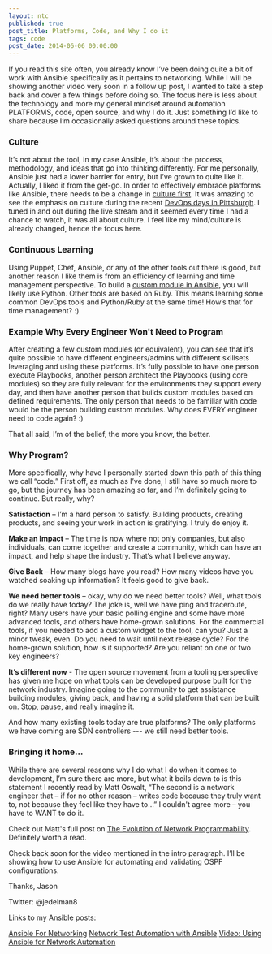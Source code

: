 ```yaml
---
layout: ntc
published: true
post_title: Platforms, Code, and Why I do it
tags: code
post_date: 2014-06-06 00:00:00 
---
```


If you read this site often, you already know I’ve been doing quite a bit of work with Ansible specifically as it pertains to networking.  While I will be showing another video very soon in a follow up post, I wanted to take a step back and cover a few things before doing so.  The focus here is less about the technology and more my general mindset around automation PLATFORMS, code, open source, and why I do it.  Just something I’d like to share because I’m occasionally asked questions around these topics.

<!--more-->

### Culture 

It’s not about the tool, in my case Ansible, it’s about the process, methodology, and ideas that go into thinking differently.  For me personally, Ansible just had a lower barrier for entry, but I’ve grown to quite like it.  Actually, I liked it from the get-go.   In order to effectively embrace platforms like Ansible, there needs to be a change in [culture first](http://dev2ops.org/2013/09/john-willis-notes-notable-devops-culture-traits/).  It was amazing to see the emphasis on culture during the recent [DevOps days in Pittsburgh](http://new.livestream.com/accounts/1466347/events/3044568/?utm_source=hootsuite&utm_campaign=hootsuite).  I tuned in and out during the live stream and it seemed every time I had a chance to watch, it was all about culture.  I feel like my mind/culture is already changed, hence the focus here.

### Continuous Learning

Using Puppet, Chef, Ansible, or any of the other tools out there is good, but another reason I like them is from an efficiency of learning and time management perspective.  To build a [custom module in Ansible](http://docs.ansible.com/developing_modules.html), you will likely use Python.  Other tools are based on Ruby.  This means learning some common DevOps tools and Python/Ruby at the same time!  How’s that for time management? :)

### Example Why Every Engineer Won't Need to Program

After creating a few custom modules (or equivalent), you can see that it’s quite possible to have different engineers/admins with different skillsets leveraging and using these platforms.  It’s fully possible to have one person execute Playbooks, another person architect the Playbooks (using core modules) so they are fully relevant for the environments they support every day, and then have another person that builds custom modules based on defined requirements.  The only person that needs to be familiar with code would be the person building custom modules.  Why does EVERY engineer need to code again? :)

That all said, I’m of the belief, the more you know, the better. 

### Why Program? 

More specifically, why have I personally started down this path of this thing we call “code.”  First off, as much as I’ve done, I still have so much more to go, but the journey has been amazing so far, and I’m definitely going to continue.  But really, why?

**Satisfaction** – I’m a hard person to satisfy.  Building products, creating products, and seeing your work in action is gratifying.  I truly do enjoy it.

**Make an Impact** – The time is now where not only companies, but also individuals, can come together and create a community, which can have an impact, and help shape the industry.  That’s what I believe anyway.

**Give Back** – How many blogs have you read?  How many videos have you watched soaking up information?  It feels good to give back.

**We need better tools** – okay, why do we need better tools?  Well, what tools do we really have today?  The joke is, well we have ping and traceroute, right?  Many users have your basic polling engine and some have more advanced tools, and others have home-grown solutions.  For the commercial tools, if you needed to add a custom widget to the tool, can you?  Just a minor tweak, even.  Do you need to wait until next release cycle? For the home-grown solution, how is it supported?  Are you reliant on one or two key engineers?

**It’s different now** - The open source movement from a tooling perspective has given me hope on what tools can be developed purpose built for the network industry.  Imagine going to the community to get assistance building modules, giving back, and having a solid platform that can be built on.  Stop, pause, and really imagine it. 

And how many existing tools today are true platforms?  The only platforms we have coming are SDN controllers --- we still need better tools.

### Bringing it home...

While there are several reasons why I do what I do when it comes to development, I’m sure there are more, but what it boils down to is this statement I recently read by Matt Oswalt, “The second is a network engineer that – if for no other reason – writes code because they truly want to, not because they feel like they have to…”  I couldn't agree more – you have to WANT to do it.

Check out Matt's full post on [The Evolution of Network Programmability](http://keepingitclassless.net/2014/05/evolution-network-programmability/).  Definitely worth a read.

Check back soon for the video mentioned in the intro paragraph.  I’ll be showing how to use Ansible for automating and validating OSPF configurations.

Thanks,
Jason

Twitter:  @jedelman8

Links to my Ansible posts:

[Ansible For Networking](/home/ansible-for-networking)
[Network Test Automation with Ansible](/home/network-test-automation-with-ansible)
[Video: Using Ansible for Network Automation](/home/demo-using-ansible-for-network-automation)

